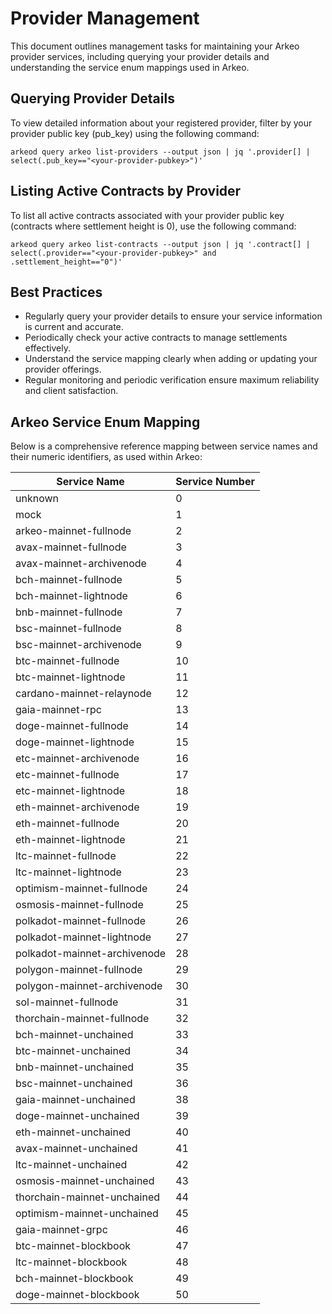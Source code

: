 # Provider Management

This document outlines management tasks for maintaining your Arkeo provider services, including querying your provider details and understanding the service enum mappings used in Arkeo.

## Querying Provider Details

To view detailed information about your registered provider, filter by your provider public key (pub_key) using the following command:

```
arkeod query arkeo list-providers --output json | jq '.provider[] | select(.pub_key=="<your-provider-pubkey>")'
```

## Listing Active Contracts by Provider

To list all active contracts associated with your provider public key (contracts where settlement height is 0), use the following command:

```
arkeod query arkeo list-contracts --output json | jq '.contract[] | select(.provider=="<your-provider-pubkey>" and .settlement_height=="0")'
```

## Best Practices

- Regularly query your provider details to ensure your service information is current and accurate.
- Periodically check your active contracts to manage settlements effectively.
- Understand the service mapping clearly when adding or updating your provider offerings.
- Regular monitoring and periodic verification ensure maximum reliability and client satisfaction.

## Arkeo Service Enum Mapping

Below is a comprehensive reference mapping between service names and their numeric identifiers, as used within Arkeo:

| Service Name                     | Service Number |
|----------------------------------|----------------|
| unknown                          | 0              |
| mock                             | 1              |
| arkeo-mainnet-fullnode           | 2              |
| avax-mainnet-fullnode            | 3              |
| avax-mainnet-archivenode         | 4              |
| bch-mainnet-fullnode             | 5              |
| bch-mainnet-lightnode            | 6              |
| bnb-mainnet-fullnode             | 7              |
| bsc-mainnet-fullnode             | 8              |
| bsc-mainnet-archivenode          | 9              |
| btc-mainnet-fullnode             | 10             |
| btc-mainnet-lightnode            | 11             |
| cardano-mainnet-relaynode        | 12             |
| gaia-mainnet-rpc                 | 13             |
| doge-mainnet-fullnode            | 14             |
| doge-mainnet-lightnode           | 15             |
| etc-mainnet-archivenode          | 16             |
| etc-mainnet-fullnode             | 17             |
| etc-mainnet-lightnode            | 18             |
| eth-mainnet-archivenode          | 19             |
| eth-mainnet-fullnode             | 20             |
| eth-mainnet-lightnode            | 21             |
| ltc-mainnet-fullnode             | 22             |
| ltc-mainnet-lightnode            | 23             |
| optimism-mainnet-fullnode        | 24             |
| osmosis-mainnet-fullnode         | 25             |
| polkadot-mainnet-fullnode        | 26             |
| polkadot-mainnet-lightnode       | 27             |
| polkadot-mainnet-archivenode     | 28             |
| polygon-mainnet-fullnode         | 29             |
| polygon-mainnet-archivenode      | 30             |
| sol-mainnet-fullnode             | 31             |
| thorchain-mainnet-fullnode       | 32             |
| bch-mainnet-unchained            | 33             |
| btc-mainnet-unchained            | 34             |
| bnb-mainnet-unchained            | 35             |
| bsc-mainnet-unchained            | 36             |
| gaia-mainnet-unchained           | 38             |
| doge-mainnet-unchained           | 39             |
| eth-mainnet-unchained            | 40             |
| avax-mainnet-unchained           | 41             |
| ltc-mainnet-unchained            | 42             |
| osmosis-mainnet-unchained        | 43             |
| thorchain-mainnet-unchained      | 44             |
| optimism-mainnet-unchained       | 45             |
| gaia-mainnet-grpc                | 46             |
| btc-mainnet-blockbook            | 47             |
| ltc-mainnet-blockbook            | 48             |
| bch-mainnet-blockbook            | 49             |
| doge-mainnet-blockbook           | 50             |
